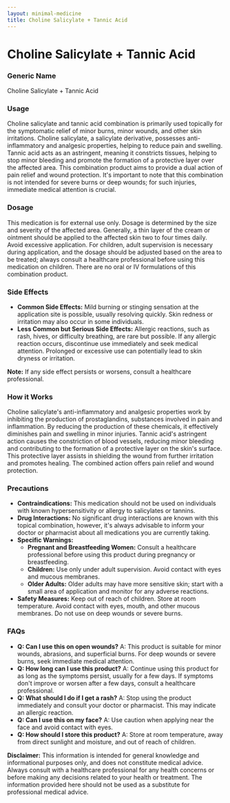 ```yaml
---
layout: minimal-medicine
title: Choline Salicylate + Tannic Acid
---
```


# Choline Salicylate + Tannic Acid
### Generic Name
Choline Salicylate + Tannic Acid

### Usage
Choline salicylate and tannic acid combination is primarily used topically for the symptomatic relief of minor burns, minor wounds, and other skin irritations.  Choline salicylate, a salicylate derivative, possesses anti-inflammatory and analgesic properties, helping to reduce pain and swelling.  Tannic acid acts as an astringent, meaning it constricts tissues, helping to stop minor bleeding and promote the formation of a protective layer over the affected area.  This combination product aims to provide a dual action of pain relief and wound protection. It's important to note that this combination is not intended for severe burns or deep wounds; for such injuries, immediate medical attention is crucial.

### Dosage
This medication is for external use only.  Dosage is determined by the size and severity of the affected area.  Generally, a thin layer of the cream or ointment should be applied to the affected skin two to four times daily.  Avoid excessive application.  For children, adult supervision is necessary during application, and the dosage should be adjusted based on the area to be treated;  always consult a healthcare professional before using this medication on children.  There are no oral or IV formulations of this combination product.

### Side Effects
* **Common Side Effects:**  Mild burning or stinging sensation at the application site is possible, usually resolving quickly.  Skin redness or irritation may also occur in some individuals.
* **Less Common but Serious Side Effects:**  Allergic reactions, such as rash, hives, or difficulty breathing, are rare but possible.  If any allergic reaction occurs, discontinue use immediately and seek medical attention.  Prolonged or excessive use can potentially lead to skin dryness or irritation.

**Note:** If any side effect persists or worsens, consult a healthcare professional.

### How it Works
Choline salicylate's anti-inflammatory and analgesic properties work by inhibiting the production of prostaglandins, substances involved in pain and inflammation. By reducing the production of these chemicals, it effectively diminishes pain and swelling in minor injuries. Tannic acid's astringent action causes the constriction of blood vessels, reducing minor bleeding and contributing to the formation of a protective layer on the skin's surface. This protective layer assists in shielding the wound from further irritation and promotes healing. The combined action offers pain relief and wound protection.

### Precautions
* **Contraindications:** This medication should not be used on individuals with known hypersensitivity or allergy to salicylates or tannins.
* **Drug Interactions:** No significant drug interactions are known with this topical combination, however, it's always advisable to inform your doctor or pharmacist about all medications you are currently taking.
* **Specific Warnings:**
    * **Pregnant and Breastfeeding Women:** Consult a healthcare professional before using this product during pregnancy or breastfeeding.
    * **Children:** Use only under adult supervision.  Avoid contact with eyes and mucous membranes.
    * **Older Adults:**  Older adults may have more sensitive skin; start with a small area of application and monitor for any adverse reactions.
* **Safety Measures:**  Keep out of reach of children. Store at room temperature. Avoid contact with eyes, mouth, and other mucous membranes.  Do not use on deep wounds or severe burns.


### FAQs

* **Q: Can I use this on open wounds?** A:  This product is suitable for minor wounds, abrasions, and superficial burns.  For deep wounds or severe burns, seek immediate medical attention.
* **Q: How long can I use this product?** A:  Continue using this product for as long as the symptoms persist, usually for a few days.  If symptoms don't improve or worsen after a few days, consult a healthcare professional.
* **Q: What should I do if I get a rash?** A: Stop using the product immediately and consult your doctor or pharmacist.  This may indicate an allergic reaction.
* **Q: Can I use this on my face?** A:  Use caution when applying near the face and avoid contact with eyes.
* **Q: How should I store this product?** A: Store at room temperature, away from direct sunlight and moisture, and out of reach of children.


**Disclaimer:** This information is intended for general knowledge and informational purposes only, and does not constitute medical advice. Always consult with a healthcare professional for any health concerns or before making any decisions related to your health or treatment.  The information provided here should not be used as a substitute for professional medical advice.
